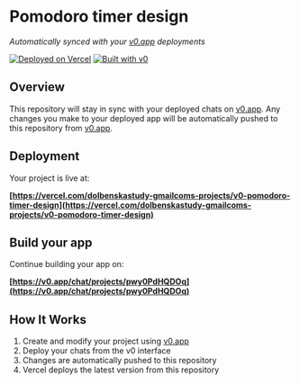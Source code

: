 # Pomodoro timer design

*Automatically synced with your [v0.app](https://v0.app) deployments*

[![Deployed on Vercel](https://img.shields.io/badge/Deployed%20on-Vercel-black?style=for-the-badge&logo=vercel)](https://vercel.com/dolbenskastudy-gmailcoms-projects/v0-pomodoro-timer-design)
[![Built with v0](https://img.shields.io/badge/Built%20with-v0.app-black?style=for-the-badge)](https://v0.app/chat/projects/pwy0PdHQDOq)

## Overview

This repository will stay in sync with your deployed chats on [v0.app](https://v0.app).
Any changes you make to your deployed app will be automatically pushed to this repository from [v0.app](https://v0.app).

## Deployment

Your project is live at:

**[https://vercel.com/dolbenskastudy-gmailcoms-projects/v0-pomodoro-timer-design](https://vercel.com/dolbenskastudy-gmailcoms-projects/v0-pomodoro-timer-design)**

## Build your app

Continue building your app on:

**[https://v0.app/chat/projects/pwy0PdHQDOq](https://v0.app/chat/projects/pwy0PdHQDOq)**

## How It Works

1. Create and modify your project using [v0.app](https://v0.app)
2. Deploy your chats from the v0 interface
3. Changes are automatically pushed to this repository
4. Vercel deploys the latest version from this repository